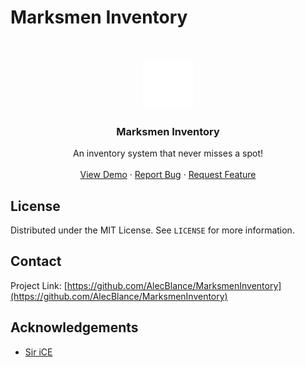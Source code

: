 # Marksmen Inventory

<!-- PROJECT LOGO -->
<br />
<p align="center">
  <a href="https://github.com/othneildrew/Best-README-Template">
    <img src="images/logo.png" alt="Logo" width="80" height="80">
  </a>

  <h3 align="center">Marksmen Inventory</h3>

  <p align="center">
    An inventory system that never misses a spot!
    <br />
    <br />
    <a href="https://drive.google.com/file/d/1pyj6oLF54TfkeAM4h4xizIvuUNXYOrNl/view?usp=sharing">View Demo</a>
    ·
    <a href="https://github.com/othneildrew/Best-README-Template/issues">Report Bug</a>
    ·
    <a href="https://github.com/othneildrew/Best-README-Template/issues">Request Feature</a>
  </p>
</p>

<!-- LICENSE -->
## License

Distributed under the MIT License. See `LICENSE` for more information.



<!-- CONTACT -->
## Contact

Project Link: [https://github.com/AlecBlance/MarksmenInventory](https://github.com/AlecBlance/MarksmenInventory)



<!-- ACKNOWLEDGEMENTS -->
## Acknowledgements
* [Sir iCE](https://siriceinstructions.wordpress.com/)
